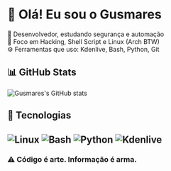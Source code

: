 
# 👋 Olá! Eu sou o Gusmares

🎯 Desenvolvedor, estudando segurança e automação  
🧠 Foco em Hacking, Shell Script e Linux (Arch BTW)  
⚙️ Ferramentas que uso: Kdenlive, Bash, Python, Git

## 📊 GitHub Stats
![Gusmares's GitHub stats](https://github-readme-stats.vercel.app/api?username=SEU_USUARIO&show_icons=true&theme=radical)

## 🚀 Tecnologias
![Linux](https://img.shields.io/badge/Linux-000?style=for-the-badge&logo=linux)
![Bash](https://img.shields.io/badge/Bash-121011?style=for-the-badge&logo=gnu-bash)
![Python](https://img.shields.io/badge/Python-3670A0?style=for-the-badge&logo=python&logoColor=ffdd54)
![Kdenlive](https://img.shields.io/badge/Kdenlive-1D99F3?style=flat&logo=kdenlive&logoColor=white)
---

### ⚠️ Código é arte. Informação é arma.
